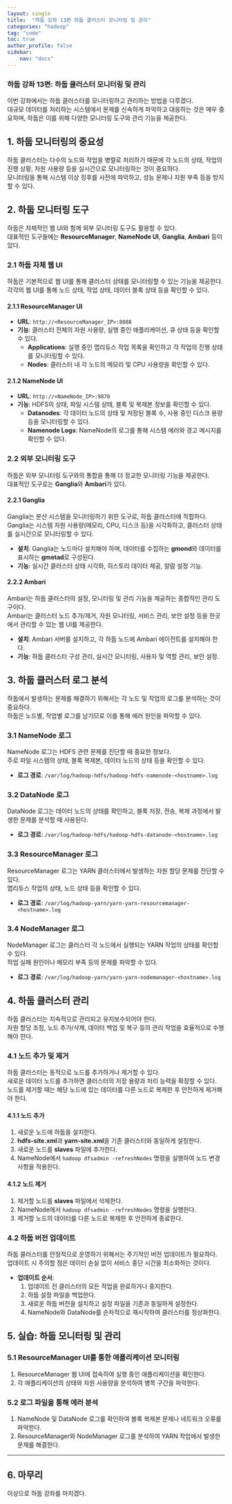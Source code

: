 ```yaml
---
layout: single
title:  "하둡 강좌 13편 하둡 클러스터 모니터링 및 관리"
categories: "hadoop"
tag: "code"
toc: true
author_profile: false
sidebar:
    nav: "docs"
---
```


### 하둡 강좌 13편: **하둡 클러스터 모니터링 및 관리**  
이번 강좌에서는 하둡 클러스터를 모니터링하고 관리하는 방법을 다루겠다.  
대규모 데이터를 처리하는 시스템에서 문제를 신속하게 파악하고 대응하는 것은 매우 중요하며, 하둡은 이를 위해 다양한 모니터링 도구와 관리 기능을 제공한다.  

## 1. 하둡 모니터링의 중요성  
하둡 클러스터는 다수의 노드와 작업을 병렬로 처리하기 때문에 각 노드의 상태, 작업의 진행 상황, 자원 사용량 등을 실시간으로 모니터링하는 것이 중요하다.  
모니터링을 통해 시스템 이상 징후를 사전에 파악하고, 성능 문제나 자원 부족 등을 방지할 수 있다.  

## 2. 하둡 모니터링 도구  
하둡은 자체적인 웹 UI와 함께 외부 모니터링 도구도 활용할 수 있다.  
대표적인 도구들에는 **ResourceManager**, **NameNode UI**, **Ganglia**, **Ambari** 등이 있다.  

### 2.1 하둡 자체 웹 UI  
하둡은 기본적으로 웹 UI를 통해 클러스터 상태를 모니터링할 수 있는 기능을 제공한다.  
각각의 웹 UI를 통해 노드 상태, 작업 상태, 데이터 블록 상태 등을 확인할 수 있다.  

#### 2.1.1 ResourceManager UI  
- **URL**: `http://<ResourceManager_IP>:8088`  
- **기능**: 클러스터 전체의 자원 사용량, 실행 중인 애플리케이션, 큐 상태 등을 확인할 수 있다.  
  - **Applications**: 실행 중인 맵리듀스 작업 목록을 확인하고 각 작업의 진행 상태를 모니터링할 수 있다.  
  - **Nodes**: 클러스터 내 각 노드의 메모리 및 CPU 사용량을 확인할 수 있다.  

#### 2.1.2 NameNode UI  
- **URL**: `http://<NameNode_IP>:9870`  
- **기능**: HDFS의 상태, 파일 시스템 상태, 블록 및 복제본 정보를 확인할 수 있다.  
  - **Datanodes**: 각 데이터 노드의 상태 및 저장된 블록 수, 사용 중인 디스크 용량 등을 모니터링할 수 있다.  
  - **Namenode Logs**: NameNode의 로그를 통해 시스템 에러와 경고 메시지를 확인할 수 있다.  

### 2.2 외부 모니터링 도구  
하둡은 외부 모니터링 도구와의 통합을 통해 더 정교한 모니터링 기능을 제공한다.  
대표적인 도구로는 **Ganglia**와 **Ambari**가 있다.  

#### 2.2.1 Ganglia  
Ganglia는 분산 시스템을 모니터링하기 위한 도구로, 하둡 클러스터에 적합하다.  
Ganglia는 시스템 자원 사용량(메모리, CPU, 디스크 등)을 시각화하고, 클러스터 상태를 실시간으로 모니터링할 수 있다.  
  - **설치**: Ganglia는 노드마다 설치해야 하며, 데이터를 수집하는 **gmond**와 데이터를 표시하는 **gmetad**로 구성된다.  
  - **기능**: 실시간 클러스터 상태 시각화, 히스토리 데이터 제공, 알람 설정 기능.  

#### 2.2.2 Ambari  
Ambari는 하둡 클러스터의 설정, 모니터링 및 관리 기능을 제공하는 종합적인 관리 도구이다.  
Ambari는 클러스터 노드 추가/제거, 자원 모니터링, 서비스 관리, 보안 설정 등을 한곳에서 관리할 수 있는 웹 UI를 제공한다.  
  - **설치**: Ambari 서버를 설치하고, 각 하둡 노드에 Ambari 에이전트를 설치해야 한다.  
  - **기능**: 하둡 클러스터 구성 관리, 실시간 모니터링, 사용자 및 역할 관리, 보안 설정.  

## 3. 하둡 클러스터 로그 분석  
하둡에서 발생하는 문제를 해결하기 위해서는 각 노드 및 작업의 로그를 분석하는 것이 중요하다.  
하둡은 노드별, 작업별 로그를 남기므로 이를 통해 에러 원인을 파악할 수 있다.  

### 3.1 NameNode 로그  
NameNode 로그는 HDFS 관련 문제를 진단할 때 중요한 정보다.  
주로 파일 시스템의 상태, 블록 복제본, 데이터 노드의 상태 등을 확인할 수 있다.  
- **로그 경로**: `/var/log/hadoop-hdfs/hadoop-hdfs-namenode-<hostname>.log`  

### 3.2 DataNode 로그  
DataNode 로그는 데이터 노드의 상태를 확인하고, 블록 저장, 전송, 복제 과정에서 발생한 문제를 분석할 때 사용된다.  
- **로그 경로**: `/var/log/hadoop-hdfs/hadoop-hdfs-datanode-<hostname>.log`  

### 3.3 ResourceManager 로그  
ResourceManager 로그는 YARN 클러스터에서 발생하는 자원 할당 문제를 진단할 수 있다.  
맵리듀스 작업의 상태, 노드 상태 등을 확인할 수 있다.  
- **로그 경로**: `/var/log/hadoop-yarn/yarn-yarn-resourcemanager-<hostname>.log`  

### 3.4 NodeManager 로그  
NodeManager 로그는 클러스터 각 노드에서 실행되는 YARN 작업의 상태를 확인할 수 있다.  
작업 실패 원인이나 메모리 부족 등의 문제를 파악할 수 있다.  
- **로그 경로**: `/var/log/hadoop-yarn/yarn-yarn-nodemanager-<hostname>.log`  

## 4. 하둡 클러스터 관리  
하둡 클러스터는 지속적으로 관리되고 유지보수되어야 한다.  
자원 할당 조정, 노드 추가/삭제, 데이터 백업 및 복구 등의 관리 작업을 효율적으로 수행해야 한다.  

### 4.1 노드 추가 및 제거  
하둡 클러스터는 동적으로 노드를 추가하거나 제거할 수 있다.  
새로운 데이터 노드를 추가하면 클러스터의 저장 용량과 처리 능력을 확장할 수 있다.  
노드를 제거할 때는 해당 노드에 있는 데이터를 다른 노드로 복제한 후 안전하게 제거해야 한다.  

#### 4.1.1 노드 추가  
  1. 새로운 노드에 하둡을 설치한다.  
  2. **hdfs-site.xml**과 **yarn-site.xml**을 기존 클러스터와 동일하게 설정한다.  
  3. 새로운 노드를 **slaves** 파일에 추가한다.  
  4. NameNode에서 `hadoop dfsadmin -refreshNodes` 명령을 실행하여 노드 변경 사항을 적용한다.  

#### 4.1.2 노드 제거  
  1. 제거할 노드를 **slaves** 파일에서 삭제한다.  
  2. NameNode에서 `hadoop dfsadmin -refreshNodes` 명령을 실행한다.  
  3. 제거할 노드의 데이터를 다른 노드로 복제한 후 안전하게 종료한다.  

### 4.2 하둡 버전 업데이트  
하둡 클러스터를 안정적으로 운영하기 위해서는 주기적인 버전 업데이트가 필요하다.  
업데이트 시 주의할 점은 데이터 손실 없이 서비스 중단 시간을 최소화하는 것이다.  

- **업데이트 순서**:  
  1. 업데이트 전 클러스터의 모든 작업을 완료하거나 중지한다.  
  2. 하둡 설정 파일을 백업한다.  
  3. 새로운 하둡 버전을 설치하고 설정 파일을 기존과 동일하게 설정한다.  
  4. NameNode와 DataNode를 순차적으로 재시작하여 클러스터를 정상화한다.  

## 5. 실습: 하둡 모니터링 및 관리  
### 5.1 ResourceManager UI를 통한 애플리케이션 모니터링  
  1. ResourceManager 웹 UI에 접속하여 실행 중인 애플리케이션을 확인한다.  
  2. 각 애플리케이션의 상태와 자원 사용량을 분석하여 병목 구간을 파악한다.  

### 5.2 로그 파일을 통해 에러 분석  
1. NameNode 및 DataNode 로그를 확인하여 블록 복제본 문제나 네트워크 오류를 파악한다.  
2. ResourceManager와 NodeManager 로그를 분석하여 YARN 작업에서 발생한 문제를 해결한다.  

---

## 6. 마무리  
이상으로 하둡 강좌를 마치겠다.   